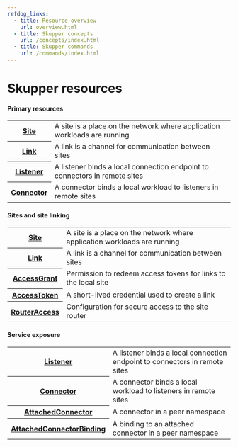 ```yaml
---
refdog_links:
  - title: Resource overview
    url: overview.html
  - title: Skupper concepts
    url: /concepts/index.html
  - title: Skupper commands
    url: /commands/index.html
---
```


# Skupper resources

#### Primary resources

<table class="objects">
<tr><th><a href="{{site_prefix}}/resources/site.html">Site</a></th><td>A site is a place on the network where application workloads are running</td></tr>
<tr><th><a href="{{site_prefix}}/resources/link.html">Link</a></th><td>A link is a channel for communication between sites</td></tr>
<tr><th><a href="{{site_prefix}}/resources/listener.html">Listener</a></th><td>A listener binds a local connection endpoint to connectors in remote sites</td></tr>
<tr><th><a href="{{site_prefix}}/resources/connector.html">Connector</a></th><td>A connector binds a local workload to listeners in remote sites</td></tr>
</table>

#### Sites and site linking

<table class="objects">
<tr><th><a href="{{site_prefix}}/resources/site.html">Site</a></th><td>A site is a place on the network where application workloads are running</td></tr>
<tr><th><a href="{{site_prefix}}/resources/link.html">Link</a></th><td>A link is a channel for communication between sites</td></tr>
<tr><th><a href="{{site_prefix}}/resources/access-grant.html">AccessGrant</a></th><td>Permission to redeem access tokens for links to the local site</td></tr>
<tr><th><a href="{{site_prefix}}/resources/access-token.html">AccessToken</a></th><td>A short-lived credential used to create a link</td></tr>
<tr><th><a href="{{site_prefix}}/resources/router-access.html">RouterAccess</a></th><td>Configuration for secure access to the site router</td></tr>
</table>

#### Service exposure

<table class="objects">
<tr><th><a href="{{site_prefix}}/resources/listener.html">Listener</a></th><td>A listener binds a local connection endpoint to connectors in remote sites</td></tr>
<tr><th><a href="{{site_prefix}}/resources/connector.html">Connector</a></th><td>A connector binds a local workload to listeners in remote sites</td></tr>
<tr><th><a href="{{site_prefix}}/resources/attached-connector.html">AttachedConnector</a></th><td>A connector in a peer namespace</td></tr>
<tr><th><a href="{{site_prefix}}/resources/attached-connector-binding.html">AttachedConnectorBinding</a></th><td>A binding to an attached connector in a peer namespace</td></tr>
</table>
